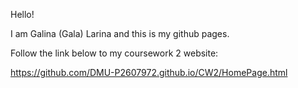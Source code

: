 Hello!

I am Galina (Gala) Larina and this is my github pages.

Follow the link below to my coursework 2 website:

https://github.com/DMU-P2607972.github.io/CW2/HomePage.html
